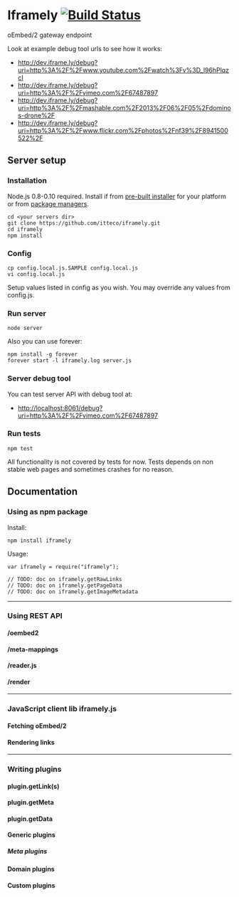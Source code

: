 # Iframely [![Build Status](https://travis-ci.org/itteco/iframely.png?branch=master)](https://travis-ci.org/itteco/iframely)

oEmbed/2 gateway endpoint

Look at example debug tool urls to see how it works:

 - http://dev.iframe.ly/debug?uri=http%3A%2F%2Fwww.youtube.com%2Fwatch%3Fv%3D_l96hPlqzcI
 - http://dev.iframe.ly/debug?uri=http%3A%2F%2Fvimeo.com%2F67487897
 - http://dev.iframe.ly/debug?uri=http%3A%2F%2Fmashable.com%2F2013%2F06%2F05%2Fdominos-drone%2F
 - http://dev.iframe.ly/debug?uri=http%3A%2F%2Fwww.flickr.com%2Fphotos%2Fnf39%2F8941500522%2F

## Server setup

### Installation

Node.js 0.8-0.10 required. Install if from [pre-built installer](http://nodejs.org/download/) for your platform or from [package managers](https://github.com/joyent/node/wiki/Installing-Node.js-via-package-manager).

    cd <your servers dir>
    git clone https://github.com/itteco/iframely.git
    cd iframely
    npm install

### Config

    cp config.local.js.SAMPLE config.local.js
    vi config.local.js

Setup values listed in config as you wish. You may override any values from config.js.

### Run server

    node server

Also you can use forever:

    npm install -g forever
    forever start -l iframely.log server.js

### Server debug tool

You can test server API with debug tool at:

 - [http://localhost:8061/debug?uri=http%3A%2F%2Fvimeo.com%2F67487897](http://localhost:8061/debug?uri=http%3A%2F%2Fvimeo.com%2F67487897)

### Run tests

    npm test

All functionality is not covered by tests for now. Tests depends on non stable web pages and sometimes crashes for no reason.

## Documentation

### Using as npm package

Install:

    npm install iframely

Usage:

    var iframely = require("iframely");

    // TODO: doc on iframely.getRawLinks
    // TODO: doc on iframely.getPageData
    // TODO: doc on iframely.getImageMetadata

---------------------------------------

### Using REST API

#### /oembed2

#### /meta-mappings

#### /reader.js

#### /render

---------------------------------------

### JavaScript client lib iframely.js

#### Fetching oEmbed/2

#### Rendering links

---------------------------------------

### Writing plugins

#### plugin.getLink(s)

#### plugin.getMeta

#### plugin.getData

#### Generic plugins

##### Meta plugins

#### Domain plugins

#### Custom plugins

